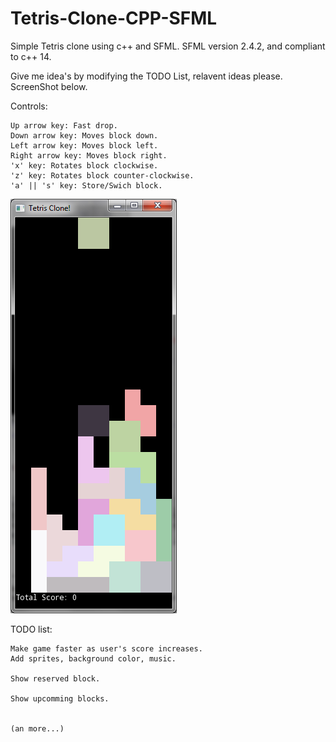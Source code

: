 # Tetris-Clone-CPP-SFML
Simple Tetris clone using c++ and SFML.
SFML version 2.4.2, and compliant to c++ 14.

Give me idea's by modifying the TODO List, relavent ideas please.
ScreenShot below.

Controls:

	Up arrow key: Fast drop.
	Down arrow key: Moves block down.
	Left arrow key: Moves block left.
	Right arrow key: Moves block right.
	'x' key: Rotates block clockwise.
	'z' key: Rotates block counter-clockwise.
	'a' || 's' key: Store/Swich block.
	


![Alt text](/screenShots/tetrisClone.png?raw=true "Tetris Clone")

TODO list:


	Make game faster as user's score increases.
	Add sprites, background color, music.

	Show reserved block.

	Show upcomming blocks.


	(an more...)
	
